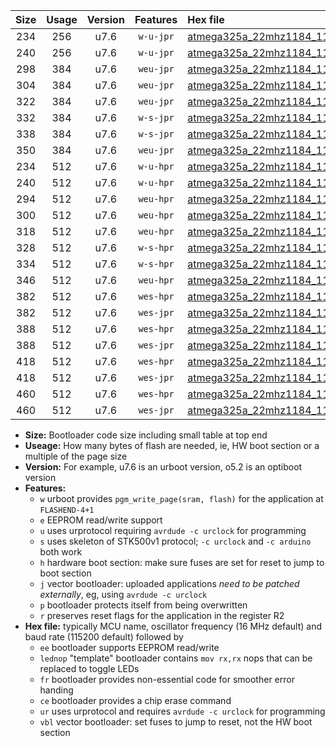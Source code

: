 |Size|Usage|Version|Features|Hex file|
|:-:|:-:|:-:|:-:|:--|
|234|256|u7.6|`w-u-jpr`|[atmega325a_22mhz1184_115200bps_ur_vbl.hex](https://raw.githubusercontent.com/stefanrueger/urboot/main/atmega325a_22mhz1184_115200bps_ur_vbl.hex)|
|240|256|u7.6|`w-u-jpr`|[atmega325a_22mhz1184_115200bps_lednop_ur_vbl.hex](https://raw.githubusercontent.com/stefanrueger/urboot/main/atmega325a_22mhz1184_115200bps_lednop_ur_vbl.hex)|
|298|384|u7.6|`weu-jpr`|[atmega325a_22mhz1184_115200bps_ee_ur_vbl.hex](https://raw.githubusercontent.com/stefanrueger/urboot/main/atmega325a_22mhz1184_115200bps_ee_ur_vbl.hex)|
|304|384|u7.6|`weu-jpr`|[atmega325a_22mhz1184_115200bps_ee_lednop_ur_vbl.hex](https://raw.githubusercontent.com/stefanrueger/urboot/main/atmega325a_22mhz1184_115200bps_ee_lednop_ur_vbl.hex)|
|322|384|u7.6|`weu-jpr`|[atmega325a_22mhz1184_115200bps_ee_lednop_fr_ur_vbl.hex](https://raw.githubusercontent.com/stefanrueger/urboot/main/atmega325a_22mhz1184_115200bps_ee_lednop_fr_ur_vbl.hex)|
|332|384|u7.6|`w-s-jpr`|[atmega325a_22mhz1184_115200bps_vbl.hex](https://raw.githubusercontent.com/stefanrueger/urboot/main/atmega325a_22mhz1184_115200bps_vbl.hex)|
|338|384|u7.6|`w-s-jpr`|[atmega325a_22mhz1184_115200bps_lednop_vbl.hex](https://raw.githubusercontent.com/stefanrueger/urboot/main/atmega325a_22mhz1184_115200bps_lednop_vbl.hex)|
|350|384|u7.6|`weu-jpr`|[atmega325a_22mhz1184_115200bps_ee_lednop_fr_ce_ur_vbl.hex](https://raw.githubusercontent.com/stefanrueger/urboot/main/atmega325a_22mhz1184_115200bps_ee_lednop_fr_ce_ur_vbl.hex)|
|234|512|u7.6|`w-u-hpr`|[atmega325a_22mhz1184_115200bps_ur.hex](https://raw.githubusercontent.com/stefanrueger/urboot/main/atmega325a_22mhz1184_115200bps_ur.hex)|
|240|512|u7.6|`w-u-hpr`|[atmega325a_22mhz1184_115200bps_lednop_ur.hex](https://raw.githubusercontent.com/stefanrueger/urboot/main/atmega325a_22mhz1184_115200bps_lednop_ur.hex)|
|294|512|u7.6|`weu-hpr`|[atmega325a_22mhz1184_115200bps_ee_ur.hex](https://raw.githubusercontent.com/stefanrueger/urboot/main/atmega325a_22mhz1184_115200bps_ee_ur.hex)|
|300|512|u7.6|`weu-hpr`|[atmega325a_22mhz1184_115200bps_ee_lednop_ur.hex](https://raw.githubusercontent.com/stefanrueger/urboot/main/atmega325a_22mhz1184_115200bps_ee_lednop_ur.hex)|
|318|512|u7.6|`weu-hpr`|[atmega325a_22mhz1184_115200bps_ee_lednop_fr_ur.hex](https://raw.githubusercontent.com/stefanrueger/urboot/main/atmega325a_22mhz1184_115200bps_ee_lednop_fr_ur.hex)|
|328|512|u7.6|`w-s-hpr`|[atmega325a_22mhz1184_115200bps.hex](https://raw.githubusercontent.com/stefanrueger/urboot/main/atmega325a_22mhz1184_115200bps.hex)|
|334|512|u7.6|`w-s-hpr`|[atmega325a_22mhz1184_115200bps_lednop.hex](https://raw.githubusercontent.com/stefanrueger/urboot/main/atmega325a_22mhz1184_115200bps_lednop.hex)|
|346|512|u7.6|`weu-hpr`|[atmega325a_22mhz1184_115200bps_ee_lednop_fr_ce_ur.hex](https://raw.githubusercontent.com/stefanrueger/urboot/main/atmega325a_22mhz1184_115200bps_ee_lednop_fr_ce_ur.hex)|
|382|512|u7.6|`wes-hpr`|[atmega325a_22mhz1184_115200bps_ee.hex](https://raw.githubusercontent.com/stefanrueger/urboot/main/atmega325a_22mhz1184_115200bps_ee.hex)|
|382|512|u7.6|`wes-jpr`|[atmega325a_22mhz1184_115200bps_ee_vbl.hex](https://raw.githubusercontent.com/stefanrueger/urboot/main/atmega325a_22mhz1184_115200bps_ee_vbl.hex)|
|388|512|u7.6|`wes-hpr`|[atmega325a_22mhz1184_115200bps_ee_lednop.hex](https://raw.githubusercontent.com/stefanrueger/urboot/main/atmega325a_22mhz1184_115200bps_ee_lednop.hex)|
|388|512|u7.6|`wes-jpr`|[atmega325a_22mhz1184_115200bps_ee_lednop_vbl.hex](https://raw.githubusercontent.com/stefanrueger/urboot/main/atmega325a_22mhz1184_115200bps_ee_lednop_vbl.hex)|
|418|512|u7.6|`wes-hpr`|[atmega325a_22mhz1184_115200bps_ee_lednop_fr.hex](https://raw.githubusercontent.com/stefanrueger/urboot/main/atmega325a_22mhz1184_115200bps_ee_lednop_fr.hex)|
|418|512|u7.6|`wes-jpr`|[atmega325a_22mhz1184_115200bps_ee_lednop_fr_vbl.hex](https://raw.githubusercontent.com/stefanrueger/urboot/main/atmega325a_22mhz1184_115200bps_ee_lednop_fr_vbl.hex)|
|460|512|u7.6|`wes-hpr`|[atmega325a_22mhz1184_115200bps_ee_lednop_fr_ce.hex](https://raw.githubusercontent.com/stefanrueger/urboot/main/atmega325a_22mhz1184_115200bps_ee_lednop_fr_ce.hex)|
|460|512|u7.6|`wes-jpr`|[atmega325a_22mhz1184_115200bps_ee_lednop_fr_ce_vbl.hex](https://raw.githubusercontent.com/stefanrueger/urboot/main/atmega325a_22mhz1184_115200bps_ee_lednop_fr_ce_vbl.hex)|

- **Size:** Bootloader code size including small table at top end
- **Useage:** How many bytes of flash are needed, ie, HW boot section or a multiple of the page size
- **Version:** For example, u7.6 is an urboot version, o5.2 is an optiboot version
- **Features:**
  + `w` urboot provides `pgm_write_page(sram, flash)` for the application at `FLASHEND-4+1`
  + `e` EEPROM read/write support
  + `u` uses urprotocol requiring `avrdude -c urclock` for programming
  + `s` uses skeleton of STK500v1 protocol; `-c urclock` and `-c arduino` both work
  + `h` hardware boot section: make sure fuses are set for reset to jump to boot section
  + `j` vector bootloader: uploaded applications *need to be patched externally*, eg, using `avrdude -c urclock`
  + `p` bootloader protects itself from being overwritten
  + `r` preserves reset flags for the application in the register R2
- **Hex file:** typically MCU name, oscillator frequency (16 MHz default) and baud rate (115200 default) followed by
  + `ee` bootloader supports EEPROM read/write
  + `lednop` "template" bootloader contains `mov rx,rx` nops that can be replaced to toggle LEDs
  + `fr` bootloader provides non-essential code for smoother error handing
  + `ce` bootloader provides a chip erase command
  + `ur` uses urprotocol and requires `avrdude -c urclock` for programming
  + `vbl` vector bootloader: set fuses to jump to reset, not the HW boot section
